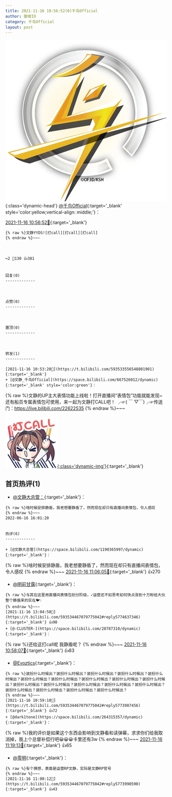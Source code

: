 ```yaml
---
title: 2021-11-16 10:56:52(0)千鸟Official
author: 御坂IO
category: 千鸟Official
layout: post
---
```


![img](/images/d7235309f85c0e1aec9d4ca9b6be983202228f8e.jpg){:class='dynamic-head'}
[@千鸟Official](https://space.bilibili.com/553771121/dynamic){:target='_blank' style='color:yellow;vertical-align: middle;'}：

[2021-11-16 10:56:52🔗](https://t.bilibili.com/593534467079775042){:target='_blank'}

~~~
{% raw %}文静YYDS![打call][打call][打call]
{% endraw %}~~~



↪️2 💬130 👍381


回复(0)
-------------



点赞(0)
-------------



置顶(0)
-------------



转发(1)
-------------

[2021-11-16 10:53:20🔗](https://t.bilibili.com/593533556548801901){:target='_blank'}
+ [@文静_千鸟Official](https://space.bilibili.com/667526012/dynamic){:target='_blank' style='color:green'}：
~~~
{% raw %}文静的UP主大表情功能上线啦！打开直播间“表情包”功能就能发现~还有船员专属表情包可使用，来一起为文静打CALL吧！
╭☞( ￣ ▽￣)╭☞传送门：https://live.bilibili.com/22622535
{% endraw %}~~~


[![img](/images/46a78dd770632777c7ddb657542685d3554c5f97.jpg){:class='dynamic-img'}](/images/46a78dd770632777c7ddb657542685d3554c5f97.jpg){:target='_blank'}




首页热评(1)
-------------

+ [@文静大总管：](https://space.bilibili.com/1190365997/dynamic){:target='_blank'}：
~~~
{% raw %}啥时候安排静盾，我老想要静盾了，然而现在却只有直播间表情包，令人感叹
{% endraw %}~~~
2022-06-16 16:01:20


热评(6)
-------------

+ [@文静大总管](https://space.bilibili.com/1190365997/dynamic){:target='_blank'}：
~~~
{% raw %}啥时候安排静盾，我老想要静盾了，然而现在却只有直播间表情包，令人感叹
{% endraw %}~~~
[2021-11-16 11:06:05🔗](https://t.bilibili.com/593534467079775042#reply5774017426){:target='_blank'} 👍270
+ [@明前甘露](https://space.bilibili.com/97191403/dynamic){:target='_blank'}：
~~~
{% raw %}与其在这里用直播间表情包划分阶级，✓运营还不如思考如何快点涨到十万粉给大伙整个静盾来的实在🐦💧
{% endraw %}~~~
[2021-11-16 13:04:50🔗](https://t.bilibili.com/593534467079775042#reply5774637346){:target='_blank'} 👍90
+ [@-CLUSTER-](https://space.bilibili.com/20787310/dynamic){:target='_blank'}：
~~~
{% raw %}还给这打call呢
我静盾呢？
{% endraw %}~~~
[2021-11-16 10:58:07🔗](https://t.bilibili.com/593534467079775042#reply5773985960){:target='_blank'} 👍83
+ [@Evoztics](https://space.bilibili.com/27807843/dynamic){:target='_blank'}：
~~~
{% raw %}装扮什么时候出？装扮什么时候出？装扮什么时候出？装扮什么时候出？装扮什么时候出？装扮什么时候出？装扮什么时候出？装扮什么时候出？装扮什么时候出？装扮什么时候出？装扮什么时候出？装扮什么时候出？装扮什么时候出？装扮什么时候出？装扮什么时候出？装扮什么时候出？装扮什么时候出？装扮什么时候出？装扮什么时候出？
{% endraw %}~~~
[2021-11-16 10:59:10🔗](https://t.bilibili.com/593534467079775042#reply5773987456){:target='_blank'} 👍72
+ [@dark1tone](https://space.bilibili.com/264315357/dynamic){:target='_blank'}：
~~~
{% raw %}我的评价是如果这个东西会影响到文静看和读弹幕，求求你们给我取消掉，我上个总督补偿行吧😀😀😀卡里还有3w
{% endraw %}~~~
[2021-11-16 11:19:13🔗](https://t.bilibili.com/593534467079775042#reply5774071988){:target='_blank'} 👍65
+ [@零明](https://space.bilibili.com/3154865/dynamic){:target='_blank'}：
~~~
{% raw %}有个猜想，表面是运营RP文静，实际是文静RP官号
{% endraw %}~~~
[2021-11-16 11:00:12🔗](https://t.bilibili.com/593534467079775042#reply5773990590){:target='_blank'} 👍43


